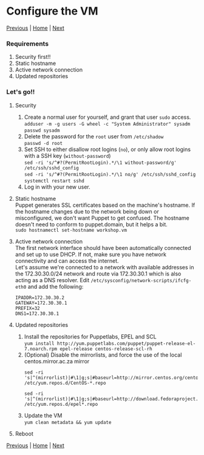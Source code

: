 # Configure the VM

[Previous](install-vm.md) \| [Home](index.md) \| [Next](install-puppet-server.md)

### Requirements

1. Security first!!
1. Static hostname
1. Active network connection
1. Updated repositories

### Let's go!!

1. Security
   1. Create a normal user for yourself, and grant that user `sudo` access.  
      `adduser -m -g users -G wheel -c "System Administrator" sysadm`  
      `passwd sysadm`
   1. Delete the password for the `root` user from `/etc/shadow`  
      `passwd -d root`
   1. Set SSH to either disallow root logins (`no`), or only allow root logins with a SSH key (`without-password`)  
      `sed -ri 's/^#?(PermitRootLogin).*/\1 without-password/g' /etc/ssh/sshd_config`  
      `sed -ri 's/^#?(PermitRootLogin).*/\1 no/g' /etc/ssh/sshd_config`  
      `systemctl restart sshd`
   1. Log in with your new user.
1. Static hostname  
   Puppet generates SSL certificates based on the machine's hostname. If the hostname changes due to the network being down or misconfigured, we don't want Puppet to get confused. The hostname doesn't need to conform to puppet.domain, but it helps a bit.  
   `sudo hostnamectl set-hostname workshop.vm`
1. Active network connection  
   The first network interface should have been automatically connected and set up to use DHCP. If not, make sure you have network connectivity and can access the internet.  
   Let's assume we're connected to a network with available addresses in the 172.30.30.0/24 network and route via 172.30.30.1 which is also acting as a DNS resolver. Edit `/etc/sysconfig/network-scripts/ifcfg-eth0` and add the following:  

   ```
   IPADDR=172.30.30.2
   GATEWAY=172.30.30.1
   PREFIX=32
   DNS1=172.30.30.1
   ```

1. Updated repositories
   1. Install the repositories for Puppetlabs, EPEL and SCL  
      `yum install http://yum.puppetlabs.com/puppet/puppet-release-el-7.noarch.rpm epel-release centos-release-scl-rh`
   1. (Optional) Disable the mirrorlists, and force the use of the local centos.mirror.ac.za mirror  
      ```
      sed -ri 's|^(mirrorlist)|#\1|g;s|#baseurl=http://mirror.centos.org/centos/(.*)|baseurl=http://centos.mirror.ac.za/\1|g' /etc/yum.repos.d/CentOS-*.repo
      ```
      ```
      sed -ri 's|^(mirrorlist)|#\1|g;s|#baseurl=http://download.fedoraproject.org/pub/(.*)|baseurl=http://fedora.mirror.ac.za/\1|g' /etc/yum.repos.d/epel*.repo
      ```
   1. Update the VM  
      `yum clean metadata && yum update`
1. Reboot

[Previous](install-vm.md) \| [Home](index.md) \| [Next](install-puppet-server.md)
